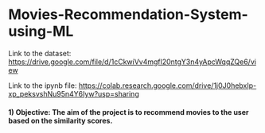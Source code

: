 # Movies-Recommendation-System-using-ML
Link to the dataset: https://drive.google.com/file/d/1cCkwiVv4mgfl20ntgY3n4yApcWqqZQe6/view

Link to the ipynb file: https://colab.research.google.com/drive/1j0J0hebxIp-xp_peksvshNu95n4Y6Iyw?usp=sharing

#### 1) Objective: The aim of the project is to recommend movies to the user based on the similarity scores.
